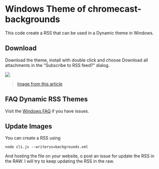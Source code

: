 # Windows Theme of chromecast-backgrounds #
This code create a RSS that can be used in a Dynamic theme in Windows.

## Download ##

Download the theme, install with double click and choose Download all attachments in the "Subscribe to RSS feed?" dialog.

![](http://onlinetechtipscom.c.presscdn.com/wp-content/uploads/2010/01/subscribe_thumb.png)

> [Image from this article](http://www.online-tech-tips.com/windows-7/rotate-windows-7-wallpaper-automatically-via-rss-feed/)

## FAQ Dynamic RSS Themes ##

Visit the [Windows FAQ](http://windows.microsoft.com/en-us/windows/rss-theme-faq) if you have issues.

## Update Images ## 
You can create a RSS using 

```
node cli.js --writerss=backgrounds.xml
```

And hosting the file on your website, o post an issue for update the RSS in the RAW. I will try to keep updating the RSS in the raw.
